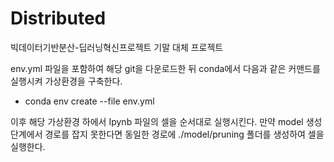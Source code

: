 # Distributed
빅데이터기반분산-딥러닝혁신프로젝트 기말 대체 프로젝트


env.yml 파일을 포함하여 해당 git을 다운로드한 뒤 conda에서 다음과 같은 커맨드를 실행시켜 가상환경을 구축한다.
-	conda env create --file env.yml

이후 해당 가상환경 하에서 Ipynb 파일의 셀을 순서대로 실행시킨다. 
만약 model 생성 단계에서 경로를 잡지 못한다면 동일한 경로에 ./model/pruning 폴더를 생성하여 셀을 실행한다.
